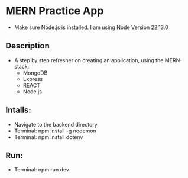 # MERN Practice App

- Make sure Node.js is installed. I am using Node Version 22.13.0

## Description

- A step by step refresher on creating an application, using the MERN-stack:
  - MongoDB
  - Express
  - REACT
  - Node.js

## Intalls:

- Navigate to the backend directory
- Terminal: npm install -g nodemon
- Terminal: npm install dotenv

## Run:

- Terminal: npm run dev
